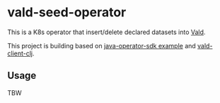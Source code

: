 # vald-seed-operator

This is a K8s operator that insert/delete declared datasets into [Vald](https://github.com/vdaas/vald).

This project is building based on [java-operator-sdk example](https://github.com/java-operator-sdk/java-operator-sdk) and [vald-client-clj](https://github.com/vdaas/vald-client-clj).

Usage
---

TBW
